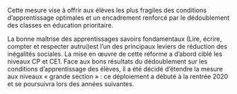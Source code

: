 <p>
  <span id="brief">
	Cette mesure vise à offrir aux élèves les plus fragiles des conditions d’apprentissage optimales et un encadrement renforcé par le dédoublement des classes en éducation prioritaire.
  </span>
</p>
</p>
La bonne maîtrise des apprentissages savoirs fondamentaux (Lire, écrire, compter et respecter autrui)est l’un des principaux leviers de réduction des inégalités sociales. La mise en œuvre de cette réforme a d’abord ciblé les niveaux CP et CE1. Face aux bons résultats du dédoublement sur les conditions d’apprentissage des élèves, il a été décidé d’étendre la mesure aux niveaux « grande section » : ce déploiement a débuté à la rentrée 2020 et se poursuivra lors des années suivantes.
</p>
